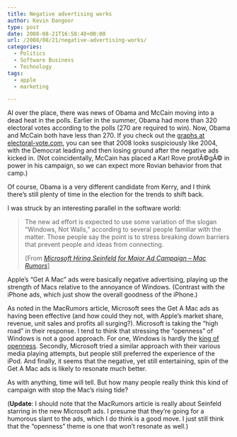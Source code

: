 ```yaml
---
title: Negative advertising works
author: Kevin Dangoor
type: post
date: 2008-08-21T16:58:48+00:00
url: /2008/08/21/negative-advertising-works/
categories:
  - Politics
  - Software Business
  - Technology
tags:
  - apple
  - marketing

---
```

Al over the place, there was news of Obama and McCain moving into a dead heat in the polls. Earlier in the summer, Obama had more than 320 electoral votes according to the polls (270 are required to win). Now, Obama and McCain both have less than 270. If you check out the [graphs at electoral-vote.com][1], you can see that 2008 looks suspiciously like 2004, with the Democrat leading and then losing ground after the negative ads kicked in. (Not coincidentally, McCain has placed a Karl Rove protÃ©gÃ© in power in his campaign, so we can expect more Rovian behavior from that camp.)

Of course, Obama is a very different candidate from Kerry, and I think there&#8217;s still plenty of time in the election for the trends to shift back.

I was struck by an interesting parallel in the software world:

<blockquote cite="http://www.macrumors.com/2008/08/21/microsoft-hiring-seinfeld-for-major-ad-campaign/">
  <p>
    The new ad effort is expected to use some variation of the slogan &#8220;Windows, Not Walls,&#8221; according to several people familiar with the matter. Those people say the point is to stress breaking down barriers that prevent people and ideas from connecting.
  </p>
  
  <p>
    [From <a href="http://www.macrumors.com/2008/08/21/microsoft-hiring-seinfeld-for-major-ad-campaign/"><cite>Microsoft Hiring Seinfeld for Major Ad Campaign &#8211; Mac Rumors</cite></a>]
  </p>
</blockquote>

Apple&#8217;s &#8220;Get A Mac&#8221; ads were basically negative advertising, playing up the strength of Macs relative to the annoyance of Windows. (Contrast with the iPhone ads, which just show the overall goodness of the iPhone.)

As noted in the MacRumors article, Microsoft sees the Get A Mac ads as having been effective (and how could they not, with Apple&#8217;s market share, revenue, unit sales and profits all surging?). Microsoft is taking the &#8220;high road&#8221; in their response. I tend to think that stressing the &#8220;openness&#8221; of Windows is not a good approach. For one, Windows is hardly the [king of openness][2]. Secondly, Microsoft tried a similar approach with their various media playing attempts, but people still preferred the experience of the iPod. And finally, it seems that the negative, yet still entertaining, spin of the Get A Mac ads is likely to resonate much better.

As with anything, time will tell. But how many people really think this kind of campaign with stop the Mac&#8217;s rising tide?

(**Update**: I should note that the MacRumors article is really about Seinfeld starring in the new Microsoft ads. I presume that they&#8217;re going for a humorous slant to the ads, which I do think is a good move. I just still think that the &#8220;openness&#8221; theme is one that won&#8217;t resonate as well.)

 [1]: http://electoral-vote.com/evp2008/Pres/ec_graph-2008.html
 [2]: http://www.linux.org/